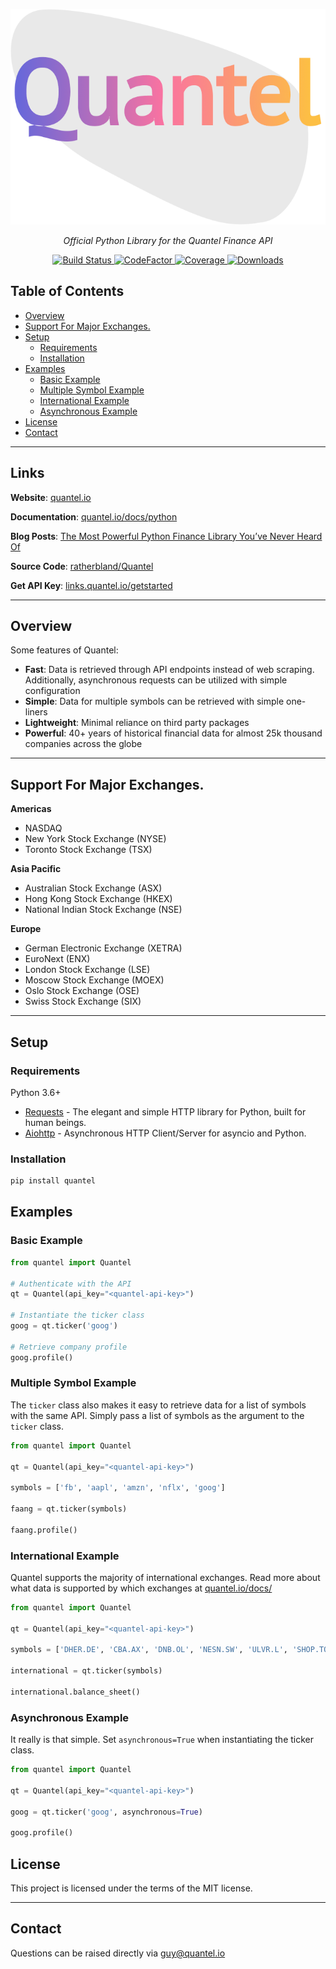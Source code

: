<p align="center">
    <img src="https://raw.githubusercontent.com/RatherBland/Quantel/master/docs/img/quantel.png">
</p>
<p align="center">
    <em>Official Python Library for the Quantel Finance API</em>
</p>
<p align="center">
    <a href="https://travis-ci.com/ratherbland/quantel" target="_blank">
        <img src="https://travis-ci.com/ratherbland/quantel.svg?branch=master" alt="Build Status">
    </a>
<a href="https://www.codefactor.io/repository/github/ratherbland/quantel" target="_blank">
    <img src="https://www.codefactor.io/repository/github/ratherbland/quantel/badge" alt="CodeFactor" />
</a>
<a href="https://app.codecov.io/gh/RatherBland/Quantel" target="_blank">
    <img src="https://img.shields.io/codecov/c/github/ratherbland/Quantel" alt="Coverage">
</a>
<a href="https://pepy.tech/project/quantel" target="_blank">
    <img src="https://pepy.tech/badge/quantel" alt="Downloads">
</a>
</p>

## Table of Contents

- [Overview](#overview)
- [Support For Major Exchanges.](#support-for-major-exchanges)
- [Setup](#setup)
  * [Requirements](#requirements)
  * [Installation](#installation)
- [Examples](#examples)
  * [Basic Example](#basic-example)
  * [Multiple Symbol Example](#multiple-symbol-example)
  * [International Example](#international-example)
  * [Asynchronous Example](#asynchronous-example)
- [License](#license)
- [Contact](#contact)

---

## Links

**Website**: <a target="_blank" href="https://quantel.io">quantel.io </a>

**Documentation**: <a target="_blank" href="https://quantel.io/docs/python">quantel.io/docs/python </a>

**Blog Posts**: <a href="https://medium.com/@ratherbland/the-most-powerful-python-finance-library-youve-never-heard-of-f13f2cdfcc9a"> The Most Powerful Python Finance Library You’ve Never Heard Of </a>

**Source Code**: <a href="https://github.com/ratherbland/Quantel">ratherbland/Quantel </a>

**Get API Key**: <a href="http://links.quantel.io/getstarted">links.quantel.io/getstarted </a>

---

## Overview

Some features of Quantel:

- **Fast**: Data is retrieved through API endpoints instead of web scraping. Additionally, asynchronous requests can be utilized with simple configuration
- **Simple**: Data for multiple symbols can be retrieved with simple one-liners
- **Lightweight**: Minimal reliance on third party packages
- **Powerful**: 40+ years of historical financial data for almost 25k thousand companies across the globe

---

## Support For Major Exchanges.
**Americas**
* NASDAQ
* New York Stock Exchange (NYSE)
* Toronto Stock Exchange (TSX)

**Asia Pacific**
* Australian Stock Exchange (ASX)
* Hong Kong Stock Exchange (HKEX)
* National Indian Stock Exchange (NSE)

**Europe**
* German Electronic Exchange (XETRA)
* EuroNext (ENX)
* London Stock Exchange (LSE)
* Moscow Stock Exchange (MOEX)
* Oslo Stock Exchange (OSE)
* Swiss Stock Exchange (SIX)

---

## Setup

### Requirements

Python 3.6+

- [Requests](https://requests.readthedocs.io/en/master/) - The elegant and simple HTTP library for Python, built for human beings.
- [Aiohttp](https://docs.aiohttp.org/en/stable/) - Asynchronous HTTP Client/Server for asyncio and Python.

### Installation

```bash
pip install quantel
```

## Examples

### Basic Example


```python
from quantel import Quantel

# Authenticate with the API
qt = Quantel(api_key="<quantel-api-key>")

# Instantiate the ticker class
goog = qt.ticker('goog')

# Retrieve company profile
goog.profile()
```

### Multiple Symbol Example

The `ticker` class also makes it easy to retrieve data for a list of symbols with the same API. Simply pass a list of symbols as the argument to the `ticker` class.

```python
from quantel import Quantel

qt = Quantel(api_key="<quantel-api-key>")

symbols = ['fb', 'aapl', 'amzn', 'nflx', 'goog']

faang = qt.ticker(symbols)

faang.profile()
```


### International Example

Quantel supports the majority of international exchanges. Read more about what data is supported by which exchanges at [quantel.io/docs/](https://quantel.io/docs)

```python
from quantel import Quantel

qt = Quantel(api_key="<quantel-api-key>")

symbols = ['DHER.DE', 'CBA.AX', 'DNB.OL', 'NESN.SW', 'ULVR.L', 'SHOP.TO', 'EDF.PA', ' RELIANCE.NS']

international = qt.ticker(symbols)

international.balance_sheet()
```

### Asynchronous Example

It really is that simple. Set `asynchronous=True` when instantiating the ticker class.

```python
from quantel import Quantel

qt = Quantel(api_key="<quantel-api-key>")

goog = qt.ticker('goog', asynchronous=True)

goog.profile()
```

## License

This project is licensed under the terms of the MIT license.

---


## Contact
Questions can be raised directly via <a href="mailto:guy@quantel.io">guy@quantel.io</a>